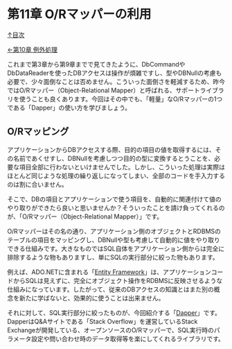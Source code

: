 第11章 O/Rマッパーの利用
=====

[↑目次](..\README.md "目次")

[←第10章 例外処理](10-handle-exception.md)

これまで第3章から第9章までで見てきたように、DbCommandやDbDataReaderを使ったDBアクセスは操作が煩雑ですし、型やDBNullの考慮も必要で、少々面倒なことは否めません。こういった面倒さを軽減するため、昨今ではO/Rマッパー（Object-Relational Mapper）と呼ばれる、サポートライブラリを使うことも良くあります。今回はその中でも、「軽量」なO/Rマッパーの1つである「Dapper」の使い方を学びましょう。

## O/Rマッピング

アプリケーションからDBアクセスする際、目的の項目の値を取得するには、その名前であくせすし、DBNullを考慮しつつ目的の型に変換するとうことを、必要な項目全部に行わないといけませんでした。しかし、こういった処理は実際はほとんど同じような処理の繰り返しになってしまい、全部のコードを手入力するのは割に合いません。

そこで、DBの項目とアプリケーションで使う項目を、自動的に関連付けて値のやり取りができたら良いと思いませんか？そういったことを請け負ってくれるのが、「O/Rマッパー（Object-Relational Mapper）」です。

O/Rマッパーはその名の通り、アプリケーション側のオブジェクトとRDBMSのテーブルの項目をマッピングし、DBNullや型も考慮して自動的に値をやり取りできる仕組みです。大きなものではSQL自体をアプリケーション側からは完全に排除するような物もありますし、単にSQLの実行部分に絞った物もあります。

例えば、ADO.NETに含まれる「[Entity Framework](https://msdn.microsoft.com/ja-jp/library/bb399567.aspx)」は、アプリケーションコードからSQLは見えずに、完全にオブジェクト操作をRDBMSに反映させるような仕組みになっています。したがって、従来のDBアクセスの知識とはまた別の概念を新たに学ばないと、効果的に使うことは出来ません。

それに対して、SQL実行部分に絞ったものが、今回紹介する「[Dapper](https://github.com/StackExchange/dapper-dot-net)」です。DapperはQ&Aサイトである「Stack Overflow」を運営しているStack Exchangeが開発している、オープンソースのO/Rマッパーで、SQL実行時のパラメータ設定や問い合わせ時のデータ取得等を楽にしてくれるライブラリです。
